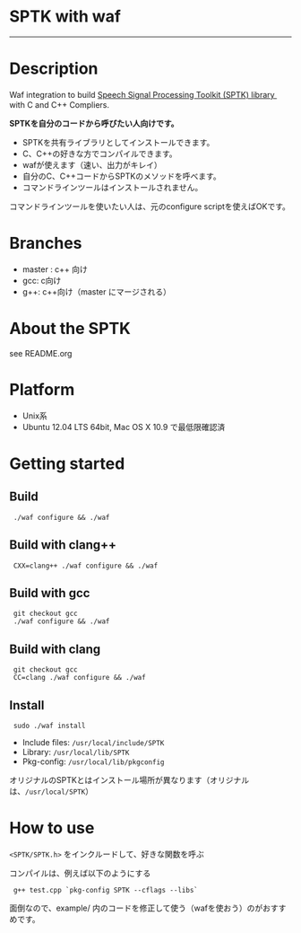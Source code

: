 # SPTK with waf

-----------------

# Description 

Waf integration to build [Speech Signal Processing Toolkit (SPTK) library ](http://sp-tk.sourceforge.net/)　with C and C++ Compliers. 

**SPTKを自分のコードから呼びたい人向けです。**

* SPTKを共有ライブラリとしてインストールできます。
* C、C++の好きな方でコンパイルできます。
* wafが使えます（速い、出力がキレイ）
* 自分のC、C++コードからSPTKのメソッドを呼べます。
* コマンドラインツールはインストールされません。
   

コマンドラインツールを使いたい人は、元のconfigure scriptを使えばOKです。

# Branches

- master : c++ 向け
- gcc: c向け
- g++: c++向け（master にマージされる）

# About the SPTK
    
see README.org

# Platform

* Unix系
* Ubuntu 12.04 LTS 64bit, Mac OS X 10.9 で最低限確認済

# Getting started

## Build

     ./waf configure && ./waf

## Build with clang++

     CXX=clang++ ./waf configure && ./waf

## Build with gcc

     git checkout gcc
     ./waf configure && ./waf

## Build with clang

     git checkout gcc
     CC=clang ./waf configure && ./waf

## Install 

     sudo ./waf install

* Include files: `/usr/local/include/SPTK`
* Library: `/usr/local/lib/SPTK`
* Pkg-config: `/usr/local/lib/pkgconfig`

オリジナルのSPTKとはインストール場所が異なります（オリジナルは、`/usr/local/SPTK`）

# How to use

`<SPTK/SPTK.h>` をインクルードして、好きな関数を呼ぶ

コンパイルは、例えば以下のようにする

     g++ test.cpp `pkg-config SPTK --cflags --libs`

面倒なので、example/ 内のコードを修正して使う（wafを使おう）のがおすすめです。